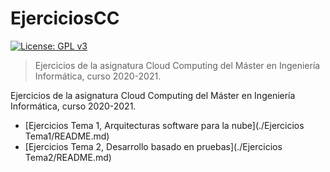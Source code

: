# EjerciciosCC
[![License: GPL v3](https://img.shields.io/badge/License-GPLv3-blue.svg)](https://www.gnu.org/licenses/gpl-3.0)
>Ejercicios de la asignatura Cloud Computing del Máster en Ingeniería Informática, curso 2020-2021.

Ejercicios de la asignatura Cloud Computing del Máster en Ingeniería Informática, curso 2020-2021.
- [Ejercicios Tema 1, Arquitecturas software para la nube](./Ejercicios Tema1/README.md)
- [Ejercicios Tema 2, Desarrollo basado en pruebas](./Ejercicios Tema2/README.md)
